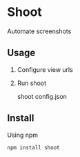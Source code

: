 # Shoot

Automate screenshots

## Usage

1. Configure view urls
2. Run shoot

    shoot config.json


## Install

Using npm

    npm install shoot

